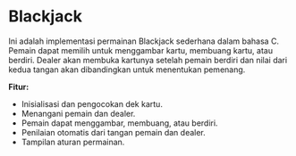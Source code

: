 # Blackjack
Ini adalah implementasi permainan Blackjack sederhana dalam bahasa C. Pemain dapat memilih untuk menggambar kartu, membuang kartu, atau berdiri. Dealer akan membuka kartunya setelah pemain berdiri dan nilai dari kedua tangan akan dibandingkan untuk menentukan pemenang.

**Fitur:**
- Inisialisasi dan pengocokan dek kartu.
- Menangani pemain dan dealer.
- Pemain dapat menggambar, membuang, atau berdiri.
- Penilaian otomatis dari tangan pemain dan dealer.
- Tampilan aturan permainan.
